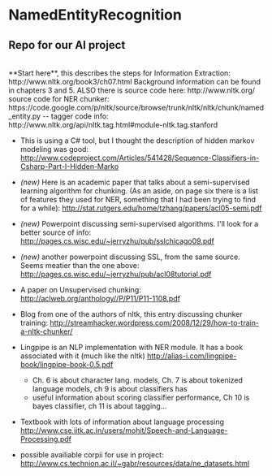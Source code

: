 NamedEntityRecognition
======================

Repo for our AI project
-----------------------
<br>
**Start here**, this describes the steps for Information Extraction: http://www.nltk.org/book3/ch07.html
Background information can be found in chapters 3 and 5. ALSO
 there is source code here: http://www.nltk.org/ 
 source code for NER chunker: https://code.google.com/p/nltk/source/browse/trunk/nltk/nltk/chunk/named_entity.py
-- tagger code info: http://www.nltk.org/api/nltk.tag.html#module-nltk.tag.stanford

* This is using a C# tool, but I thought the description of hidden markov modeling was good:
http://www.codeproject.com/Articles/541428/Sequence-Classifiers-in-Csharp-Part-I-Hidden-Marko

* _(new)_ Here is an academic paper that talks about a semi-supervised learning algorithm for chunking. (As an aside, on page six there is a list of features they used for NER, something that I had been trying to find for a while):
http://stat.rutgers.edu/home/tzhang/papers/acl05-semi.pdf

* _(new)_ Powerpoint discussing semi-supervised algorithms. I'll look for a better source of info:
http://pages.cs.wisc.edu/~jerryzhu/pub/sslchicago09.pdf

* _(new)_ another powerpoint discussing SSL, from the same source. Seems meatier than the one above:
http://pages.cs.wisc.edu/~jerryzhu/pub/acl08tutorial.pdf

* A paper on Unsupervised chunking:
http://aclweb.org/anthology//P/P11/P11-1108.pdf

* Blog from one of the authors of nltk, this entry discussing chunker training:
http://streamhacker.wordpress.com/2008/12/29/how-to-train-a-nltk-chunker/

* Lingpipe is an NLP implementation with NER module. It has a book associated with it (much like the nltk)
http://alias-i.com/lingpipe-book/lingpipe-book-0.5.pdf
  * Ch. 6 is about character lang. models, Ch. 7 is about tokenized language models, ch 9 is about classifiers has 
  * useful information about scoring classifier performance, Ch 10 is bayes classifier, ch 11 is about tagging...

* Textbook with lots of information about language processing
http://www.cse.iitk.ac.in/users/mohit/Speech-and-Language-Processing.pdf


* possible availiable corpii for use in project:
http://www.cs.technion.ac.il/~gabr/resources/data/ne_datasets.html

